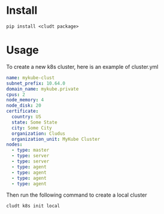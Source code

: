 # Install

    pip install <cludt package>

# Usage

To create a new k8s cluster, here is an example of cluster.yml

```yaml
name: mykube-clust
subnet_prefix: 10.64.0
domain_name: mykube.private
cpus: 2
node_memory: 4
node_disk: 20
certificate:
  country: US
  state: Some State
  city: Some City
  organization: Cludus
  organization_unit: MyKube Cluster
nodes:
  - type: master
  - type: server
  - type: server
  - type: agent
  - type: agent
  - type: agent
  - type: agent
```

Then run the following command to create a local cluster

    cludt k8s init local

